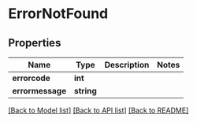 # ErrorNotFound

## Properties
Name | Type | Description | Notes
------------ | ------------- | ------------- | -------------
**errorcode** | **int** |  | 
**errormessage** | **string** |  | 

[[Back to Model list]](../README.md#documentation-for-models) [[Back to API list]](../README.md#documentation-for-api-endpoints) [[Back to README]](../README.md)


